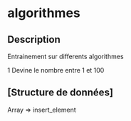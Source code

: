 # algorithmes
## Description
Entrainement sur differents algorithmes

1 Devine le nombre entre 1 et 100


## [Structure de données]
Array => insert_element
